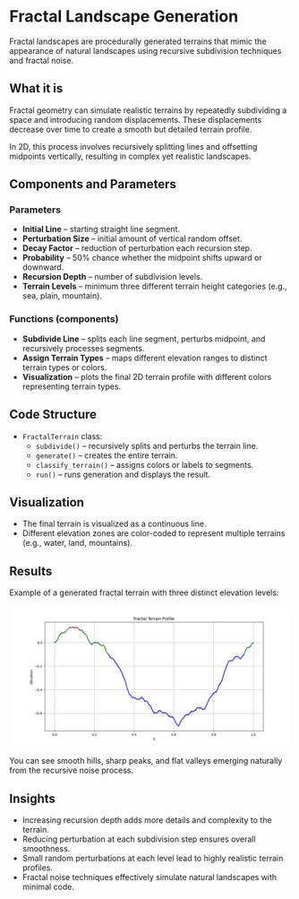 # Fractal Landscape Generation

Fractal landscapes are procedurally generated terrains that mimic the appearance of natural landscapes using recursive subdivision techniques and fractal noise.

## What it is

Fractal geometry can simulate realistic terrains by repeatedly subdividing a space and introducing random displacements. These displacements decrease over time to create a smooth but detailed terrain profile.

In 2D, this process involves recursively splitting lines and offsetting midpoints vertically, resulting in complex yet realistic landscapes.

## Components and Parameters

### Parameters

- **Initial Line** – starting straight line segment.
- **Perturbation Size** – initial amount of vertical random offset.
- **Decay Factor** – reduction of perturbation each recursion step.
- **Probability** – 50% chance whether the midpoint shifts upward or downward.
- **Recursion Depth** – number of subdivision levels.
- **Terrain Levels** – minimum three different terrain height categories (e.g., sea, plain, mountain).

### Functions (components)

- **Subdivide Line** – splits each line segment, perturbs midpoint, and recursively processes segments.
- **Assign Terrain Types** – maps different elevation ranges to distinct terrain types or colors.
- **Visualization** – plots the final 2D terrain profile with different colors representing terrain types.

## Code Structure

- `FractalTerrain` class:
    - `subdivide()` – recursively splits and perturbs the terrain line.
    - `generate()` – creates the entire terrain.
    - `classify_terrain()` – assigns colors or labels to segments.
    - `run()` – runs generation and displays the result.

## Visualization

- The final terrain is visualized as a continuous line.
- Different elevation zones are color-coded to represent multiple terrains (e.g., water, land, mountains).

## Results

Example of a generated fractal terrain with three distinct elevation levels:

![Fractal Terrain Example](../results/fractal_terrain.png)

You can see smooth hills, sharp peaks, and flat valleys emerging naturally from the recursive noise process.

## Insights

- Increasing recursion depth adds more details and complexity to the terrain.
- Reducing perturbation at each subdivision step ensures overall smoothness.
- Small random perturbations at each level lead to highly realistic terrain profiles.
- Fractal noise techniques effectively simulate natural landscapes with minimal code.

